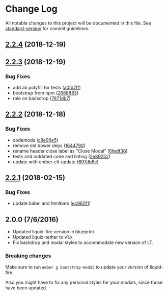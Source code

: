 # Change Log

All notable changes to this project will be documented in this file. See [standard-version](https://github.com/conventional-changelog/standard-version) for commit guidelines.

<a name="2.2.4"></a>
## [2.2.4](https://github.com/knownasilya/bootstrap-modal/compare/v2.2.3...v2.2.4) (2018-12-19)



<a name="2.2.3"></a>
## [2.2.3](https://github.com/knownasilya/bootstrap-modal/compare/v2.2.2...v2.2.3) (2018-12-19)


### Bug Fixes

* add ab polyfill for tests ([a0fd7ff](https://github.com/knownasilya/bootstrap-modal/commit/a0fd7ff))
* bootstrap from npm ([2688883](https://github.com/knownasilya/bootstrap-modal/commit/2688883))
* role on backdrop ([7871db7](https://github.com/knownasilya/bootstrap-modal/commit/7871db7))



<a name="2.2.2"></a>
## [2.2.2](https://github.com/knownasilya/bootstrap-modal/compare/v2.2.1...v2.2.2) (2018-12-18)


### Bug Fixes

* codemods ([c8e96e5](https://github.com/knownasilya/bootstrap-modal/commit/c8e96e5))
* remove old bower deps ([1644790](https://github.com/knownasilya/bootstrap-modal/commit/1644790))
* rename header close label as "Close Modal" ([6fedf36](https://github.com/knownasilya/bootstrap-modal/commit/6fedf36))
* tests and outdated code and linting ([2e89252](https://github.com/knownasilya/bootstrap-modal/commit/2e89252))
* update with ember-cli-update ([607db6e](https://github.com/knownasilya/bootstrap-modal/commit/607db6e))



<a name="2.2.1"></a>
## [2.2.1](https://github.com/knownasilya/bootstrap-modal/compare/v2.2.0...v2.2.1) (2018-02-15)


### Bug Fixes

* update babel and htmlbars ([ec960f1](https://github.com/knownasilya/bootstrap-modal/commit/ec960f1))



## 2.0.0 (7/6/2016)

- Updated liquid-fire version in blueprint
- Updated liquid-tether to v1.x
- Fix backdrop and modal styles to accommodate new version of LT.

### Breaking changes

Make sure to run `ember g bootstrap-modal` to update your version
of liquid-fire.

Also you might have to fix any personal styles for your modals,
since those have been updated.
